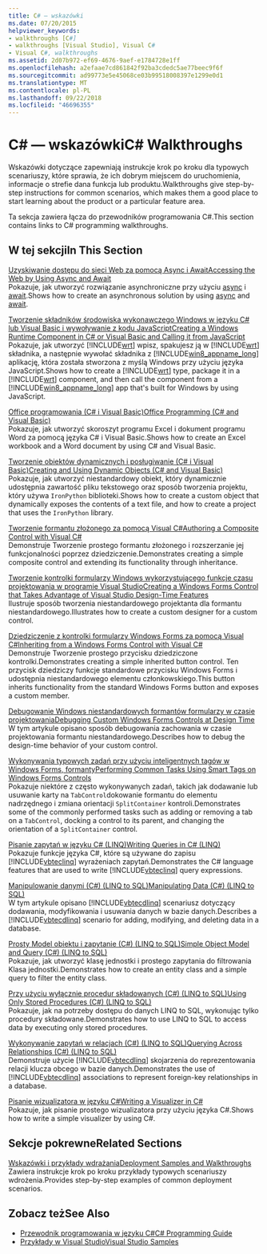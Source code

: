 ```yaml
---
title: C# — wskazówki
ms.date: 07/20/2015
helpviewer_keywords:
- walkthroughs [C#]
- walkthroughs [Visual Studio], Visual C#
- Visual C#, walkthroughs
ms.assetid: 2d07b972-ef69-4676-9aef-e1784728e1ff
ms.openlocfilehash: a2efaae7cd861842f92ba3cdedc5ae77beec9f6f
ms.sourcegitcommit: ad99773e5e45068ce03b99518008397e1299e0d1
ms.translationtype: MT
ms.contentlocale: pl-PL
ms.lasthandoff: 09/22/2018
ms.locfileid: "46696355"
---
```

# <a name="c-walkthroughs"></a><span data-ttu-id="da043-102">C# — wskazówki</span><span class="sxs-lookup"><span data-stu-id="da043-102">C# Walkthroughs</span></span>
<span data-ttu-id="da043-103">Wskazówki dotyczące zapewniają instrukcje krok po kroku dla typowych scenariuszy, które sprawia, że ich dobrym miejscem do uruchomienia, informacje o strefie dana funkcja lub produktu.</span><span class="sxs-lookup"><span data-stu-id="da043-103">Walkthroughs give step-by-step instructions for common scenarios, which makes them a good place to start learning about the product or a particular feature area.</span></span>  
  
 <span data-ttu-id="da043-104">Ta sekcja zawiera łącza do przewodników programowania C#.</span><span class="sxs-lookup"><span data-stu-id="da043-104">This section contains links to C# programming walkthroughs.</span></span>  
  
## <a name="in-this-section"></a><span data-ttu-id="da043-105">W tej sekcji</span><span class="sxs-lookup"><span data-stu-id="da043-105">In This Section</span></span>  

 [<span data-ttu-id="da043-106">Uzyskiwanie dostępu do sieci Web za pomocą Async i Await</span><span class="sxs-lookup"><span data-stu-id="da043-106">Accessing the Web by Using Async and Await</span></span>](./programming-guide/concepts/async/walkthrough-accessing-the-web-by-using-async-and-await.md)  
 <span data-ttu-id="da043-107">Pokazuje, jak utworzyć rozwiązanie asynchroniczne przy użyciu [async](../csharp/language-reference/keywords/async.md) i [await](../csharp/language-reference/keywords/await.md).</span><span class="sxs-lookup"><span data-stu-id="da043-107">Shows how to create an asynchronous solution by using [async](../csharp/language-reference/keywords/async.md) and [await](../csharp/language-reference/keywords/await.md).</span></span>  
  
 [<span data-ttu-id="da043-108">Tworzenie składników środowiska wykonawczego Windows w języku C# lub Visual Basic i wywoływanie z kodu JavaScript</span><span class="sxs-lookup"><span data-stu-id="da043-108">Creating a Windows Runtime Component in C# or Visual Basic and Calling it from JavaScript</span></span>](https://msdn.microsoft.com/library/windows/apps/hh779077.aspx)  
 <span data-ttu-id="da043-109">Pokazuje, jak utworzyć [!INCLUDE[wrt](~/includes/wrt-md.md)] wpisz, spakujesz ją w [!INCLUDE[wrt](~/includes/wrt-md.md)] składnika, a następnie wywołać składnika z [!INCLUDE[win8_appname_long](~/includes/win8-appname-long-md.md)] aplikację, która została stworzona z myślą Windows przy użyciu języka JavaScript.</span><span class="sxs-lookup"><span data-stu-id="da043-109">Shows how to create a [!INCLUDE[wrt](~/includes/wrt-md.md)] type, package it in a [!INCLUDE[wrt](~/includes/wrt-md.md)] component, and then call the component from a [!INCLUDE[win8_appname_long](~/includes/win8-appname-long-md.md)] app that's built for Windows by using JavaScript.</span></span>  
  
 [<span data-ttu-id="da043-110">Office programowania (C# i Visual Basic)</span><span class="sxs-lookup"><span data-stu-id="da043-110">Office Programming (C# and Visual Basic)</span></span>](../csharp/programming-guide/interop/walkthrough-office-programming.md)  
 <span data-ttu-id="da043-111">Pokazuje, jak utworzyć skoroszyt programu Excel i dokument programu Word za pomocą języka C# i Visual Basic.</span><span class="sxs-lookup"><span data-stu-id="da043-111">Shows how to create an Excel workbook and a Word document by using C# and Visual Basic.</span></span>  
  
 [<span data-ttu-id="da043-112">Tworzenie obiektów dynamicznych i posługiwanie (C# i Visual Basic)</span><span class="sxs-lookup"><span data-stu-id="da043-112">Creating and Using Dynamic Objects (C# and Visual Basic)</span></span>](../csharp/programming-guide/types/walkthrough-creating-and-using-dynamic-objects.md)  
 <span data-ttu-id="da043-113">Pokazuje, jak utworzyć niestandardowy obiekt, który dynamicznie udostępnia zawartość pliku tekstowego oraz sposób tworzenia projektu, który używa `IronPython` biblioteki.</span><span class="sxs-lookup"><span data-stu-id="da043-113">Shows how to create a custom object that dynamically exposes the contents of a text file, and how to create a project that uses the `IronPython` library.</span></span>  
   
 [<span data-ttu-id="da043-114">Tworzenie formantu złożonego za pomocą Visual C#</span><span class="sxs-lookup"><span data-stu-id="da043-114">Authoring a Composite Control with Visual C#</span></span>](../../docs/framework/winforms/controls/walkthrough-authoring-a-composite-control-with-visual-csharp.md)  
 <span data-ttu-id="da043-115">Demonstruje Tworzenie prostego formantu złożonego i rozszerzanie jej funkcjonalności poprzez dziedziczenie.</span><span class="sxs-lookup"><span data-stu-id="da043-115">Demonstrates creating a simple composite control and extending its functionality through inheritance.</span></span>  
  
 [<span data-ttu-id="da043-116">Tworzenie kontrolki formularzy Windows wykorzystującego funkcje czasu projektowania w programie Visual Studio</span><span class="sxs-lookup"><span data-stu-id="da043-116">Creating a Windows Forms Control that Takes Advantage of Visual Studio Design-Time Features</span></span>](../../docs/framework/winforms/controls/creating-a-wf-control-design-time-features.md)  
 <span data-ttu-id="da043-117">Ilustruje sposób tworzenia niestandardowego projektanta dla formantu niestandardowego.</span><span class="sxs-lookup"><span data-stu-id="da043-117">Illustrates how to create a custom designer for a custom control.</span></span>  
  
 [<span data-ttu-id="da043-118">Dziedziczenie z kontrolki formularzy Windows Forms za pomocą Visual C#</span><span class="sxs-lookup"><span data-stu-id="da043-118">Inheriting from a Windows Forms Control with Visual C#</span></span>](../../docs/framework/winforms/controls/walkthrough-inheriting-from-a-windows-forms-control-with-visual-csharp.md)  
 <span data-ttu-id="da043-119">Demonstruje Tworzenie prostego przycisku dziedziczone kontrolki.</span><span class="sxs-lookup"><span data-stu-id="da043-119">Demonstrates creating a simple inherited button control.</span></span> <span data-ttu-id="da043-120">Ten przycisk dziedziczy funkcje standardowe przycisku Windows Forms i udostępnia niestandardowego elementu członkowskiego.</span><span class="sxs-lookup"><span data-stu-id="da043-120">This button inherits functionality from the standard Windows Forms button and exposes a custom member.</span></span>  
  
 [<span data-ttu-id="da043-121">Debugowanie Windows niestandardowych formantów formularzy w czasie projektowania</span><span class="sxs-lookup"><span data-stu-id="da043-121">Debugging Custom Windows Forms Controls at Design Time</span></span>](../../docs/framework/winforms/controls/walkthrough-debugging-custom-windows-forms-controls-at-design-time.md)  
 <span data-ttu-id="da043-122">W tym artykule opisano sposób debugowania zachowania w czasie projektowania formantu niestandardowego.</span><span class="sxs-lookup"><span data-stu-id="da043-122">Describes how to debug the design-time behavior of your custom control.</span></span>

 [<span data-ttu-id="da043-123">Wykonywania typowych zadań przy użyciu inteligentnych tagów w Windows Forms, formanty</span><span class="sxs-lookup"><span data-stu-id="da043-123">Performing Common Tasks Using Smart Tags on Windows Forms Controls</span></span>](../../docs/framework/winforms/controls/performing-common-tasks-using-smart-tags-on-wf-controls.md)  
 <span data-ttu-id="da043-124">Pokazuje niektóre z często wykonywanych zadań, takich jak dodawanie lub usuwanie karty na `TabControl`dokowanie formantu do elementu nadrzędnego i zmiana orientacji `SplitContainer` kontroli.</span><span class="sxs-lookup"><span data-stu-id="da043-124">Demonstrates some of the commonly performed tasks such as adding or removing a tab on a `TabControl`, docking a control to its parent, and changing the orientation of a `SplitContainer` control.</span></span>  
  
 [<span data-ttu-id="da043-125">Pisanie zapytań w języku C# (LINQ)</span><span class="sxs-lookup"><span data-stu-id="da043-125">Writing Queries in C# (LINQ)</span></span>](../csharp/programming-guide/concepts/linq/walkthrough-writing-queries-linq.md)  
 <span data-ttu-id="da043-126">Pokazuje funkcje języka C#, które są używane do zapisu [!INCLUDE[vbteclinq](~/includes/vbteclinq-md.md)] wyrażeniach zapytań.</span><span class="sxs-lookup"><span data-stu-id="da043-126">Demonstrates the C# language features that are used to write [!INCLUDE[vbteclinq](~/includes/vbteclinq-md.md)] query expressions.</span></span>  
  
 [<span data-ttu-id="da043-127">Manipulowanie danymi (C#) (LINQ to SQL)</span><span class="sxs-lookup"><span data-stu-id="da043-127">Manipulating Data (C#) (LINQ to SQL)</span></span>](../framework/data/adonet/sql/linq/walkthrough-manipulating-data-csharp.md)  
 <span data-ttu-id="da043-128">W tym artykule opisano [!INCLUDE[vbtecdlinq](~/includes/vbtecdlinq-md.md)] scenariusz dotyczący dodawania, modyfikowania i usuwania danych w bazie danych.</span><span class="sxs-lookup"><span data-stu-id="da043-128">Describes a [!INCLUDE[vbtecdlinq](~/includes/vbtecdlinq-md.md)] scenario for adding, modifying, and deleting data in a database.</span></span>  
  
 [<span data-ttu-id="da043-129">Prosty Model obiektu i zapytanie (C#) (LINQ to SQL)</span><span class="sxs-lookup"><span data-stu-id="da043-129">Simple Object Model and Query (C#) (LINQ to SQL)</span></span>](../framework/data/adonet/sql/linq/walkthrough-simple-object-model-and-query-csharp.md)  
 <span data-ttu-id="da043-130">Pokazuje, jak utworzyć klasę jednostki i prostego zapytania do filtrowania Klasa jednostki.</span><span class="sxs-lookup"><span data-stu-id="da043-130">Demonstrates how to create an entity class and a simple query to filter the entity class.</span></span>  
  
 [<span data-ttu-id="da043-131">Przy użyciu wyłącznie procedur składowanych (C#) (LINQ to SQL)</span><span class="sxs-lookup"><span data-stu-id="da043-131">Using Only Stored Procedures (C#) (LINQ to SQL)</span></span>](../framework/data/adonet/sql/linq/walkthrough-using-only-stored-procedures-csharp.md)  
 <span data-ttu-id="da043-132">Pokazuje, jak na potrzeby dostępu do danych LINQ to SQL, wykonując tylko procedury składowane.</span><span class="sxs-lookup"><span data-stu-id="da043-132">Demonstrates how to use LINQ to SQL to access data by executing only stored procedures.</span></span>  
  
 [<span data-ttu-id="da043-133">Wykonywanie zapytań w relacjach (C#) (LINQ to SQL)</span><span class="sxs-lookup"><span data-stu-id="da043-133">Querying Across Relationships (C#) (LINQ to SQL)</span></span>](../framework/data/adonet/sql/linq/walkthrough-querying-across-relationships-csharp.md)  
 <span data-ttu-id="da043-134">Demonstruje użycie [!INCLUDE[vbtecdlinq](~/includes/vbtecdlinq-md.md)] skojarzenia do reprezentowania relacji klucza obcego w bazie danych.</span><span class="sxs-lookup"><span data-stu-id="da043-134">Demonstrates the use of [!INCLUDE[vbtecdlinq](~/includes/vbtecdlinq-md.md)] associations to represent foreign-key relationships in a database.</span></span>  

 [<span data-ttu-id="da043-135">Pisanie wizualizatora w języku C#</span><span class="sxs-lookup"><span data-stu-id="da043-135">Writing a Visualizer in C#</span></span>](/visualstudio/debugger/walkthrough-writing-a-visualizer-in-csharp)  
 <span data-ttu-id="da043-136">Pokazuje, jak pisanie prostego wizualizatora przy użyciu języka C#.</span><span class="sxs-lookup"><span data-stu-id="da043-136">Shows how to write a simple visualizer by using C#.</span></span>  
  
## <a name="related-sections"></a><span data-ttu-id="da043-137">Sekcje pokrewne</span><span class="sxs-lookup"><span data-stu-id="da043-137">Related Sections</span></span>  
 [<span data-ttu-id="da043-138">Wskazówki i przykłady wdrażania</span><span class="sxs-lookup"><span data-stu-id="da043-138">Deployment Samples and Walkthroughs</span></span>](/visualstudio/deployment/clickonce-deployment-samples-and-walkthroughs)  
 <span data-ttu-id="da043-139">Zawiera instrukcje krok po kroku przykłady typowych scenariuszy wdrożenia.</span><span class="sxs-lookup"><span data-stu-id="da043-139">Provides step-by-step examples of common deployment scenarios.</span></span>  
  
## <a name="see-also"></a><span data-ttu-id="da043-140">Zobacz też</span><span class="sxs-lookup"><span data-stu-id="da043-140">See Also</span></span>

- [<span data-ttu-id="da043-141">Przewodnik programowania w języku C#</span><span class="sxs-lookup"><span data-stu-id="da043-141">C# Programming Guide</span></span>](../csharp/programming-guide/index.md)  
- [<span data-ttu-id="da043-142">Przykłady w Visual Studio</span><span class="sxs-lookup"><span data-stu-id="da043-142">Visual Studio Samples</span></span>](/visualstudio/ide/visual-studio-samples)
